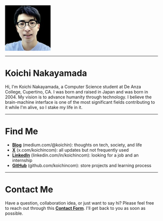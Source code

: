 
![Koichi's Photo](profile150.jpg)

---

# Koichi Nakayamada

Hi, I'm Koichi Nakayamada, a Computer Science student at De Anza College, Cupertino, CA. I was born and raised in Japan and was born in 2004. My vision is to advance humanity through technology. I believe the brain-machine interface is one of the most significant fields contributing to it while I'm alive, so I stake my life in it.

---

# Find Me

- [**Blog**](https://koichin.medium.com) (medium.com/@koichin): thoughts on tech, society, and life
- [**X**](https://x.com/koichincom) (x.com/koichincom): all updates but not frequently used
- [**LinkedIn**](https://linkedin.com/in/koichincom) (linkedin.com/in/koichincom): looking for a job and an internship
- [**GitHub**](https://github.com/koichincom) (github.com/koichincom): store projects and learning process

---

# Contact Me

Have a question, collaboration idea, or just want to say hi? Please feel free to reach out through this [**Contact Form**](https://forms.gle/TTmCVmB7TK8fyH5Z8). I'll get back to you as soon as possible.

